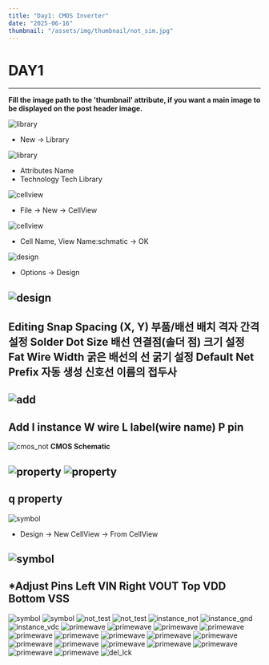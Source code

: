 ```yaml
---
title: "Day1: CMOS Inverter"
date: "2025-06-16"
thumbnail: "/assets/img/thumbnail/not_sim.jpg"
---
```


# DAY1
---

**Fill the image path to the 'thumbnail' attribute, if you want a main image to be displayed on the post header image.**

![library](/assets/img/full_custom/library1.png "Library")
* New -> Library

![library](/assets/img/full_custom/library2.png "Library")
* Attributes Name
* Technology Tech Library 

![cellview](/assets/img/full_custom/cellview1.png "cellview")
* File -> New -> CellView

![cellview](/assets/img/full_custom/cellview2.png "cellview")
* Cell Name, View Name:schmatic -> OK

![design](/assets/img/full_custom/design1.png "design")
* Options -> Design

![design](/assets/img/full_custom/design2.png "design")
---
**Editing**
Snap Spacing (X, Y) 부품/배선 배치 격자 간격 설정
Solder Dot Size	    배선 연결점(솔더 점) 크기 설정
Fat Wire Width  	굵은 배선의 선 굵기 설정
Default Net Prefix	자동 생성 신호선 이름의 접두사
---

![add](/assets/img/full_custom/add.png "add")
---
**Add**
I     instance
W     wire
L     label(wire name)
P     pin
---

![cmos_not](/assets/img/full_custom/cmos_not.png "cmos_not")
**CMOS Schematic**

![property](/assets/img/full_custom/property1.png "property")
![property](/assets/img/full_custom/property2.png "property")
---
q     property
---

![symbol](/assets/img/full_custom/symbol1.png "symbol")
* Design -> New CellView -> From CellView

![symbol](/assets/img/full_custom/symbol2.png "symbol")
---
*Adjust Pins
Left     VIN
Right    VOUT
Top      VDD
Bottom   VSS
---
![symbol](/assets/img/full_custom/symbol3.png "symbol")
![symbol](/assets/img/full_custom/symbol4.png "symbol")
![not_test](/assets/img/full_custom/not_test1.png "not_test")
![not_test](/assets/img/full_custom/not_test2.png "not_test")
![instance_not](/assets/img/full_custom/instance_not.png "instance_not")
![instance_gnd](/assets/img/full_custom/instance_gnd.png "instance_gnd")
![instance_vdc](/assets/img/full_custom/instance_vdc.png "instance_vdc")
![primewave](/assets/img/full_custom/primewave1.png "primewave1")
![primewave](/assets/img/full_custom/primewave2.png "primewave2")
![primewave](/assets/img/full_custom/primewave3.png "primewave3")
![primewave](/assets/img/full_custom/primewave4.png "primewave4")
![primewave](/assets/img/full_custom/primewave5.png "primewave5")
![primewave](/assets/img/full_custom/primewave6.png "primewave6")
![primewave](/assets/img/full_custom/primewave7.png "primewave7")
![primewave](/assets/img/full_custom/primewave8.png "primewave8")
![primewave](/assets/img/full_custom/primewave9.png "primewave9")
![primewave](/assets/img/full_custom/primewave10.png "primewave10")
![primewave](/assets/img/full_custom/primewave11.png "primewave11")
![primewave](/assets/img/full_custom/primewave12.png "primewave12")
![primewave](/assets/img/full_custom/primewave13.png "primewave13")
![primewave](/assets/img/full_custom/primewave14.png "primewave14")
![primewave](/assets/img/full_custom/primewave15.png "primewave15")
![primewave](/assets/img/full_custom/primewave16.png "primewave16")
![del_lck](/assets/img/full_custom/del_lck.png "del_lck")
